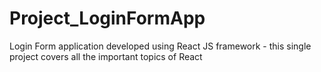 # Project_LoginFormApp
Login Form application developed using React JS framework - this single project covers all the important topics of React
